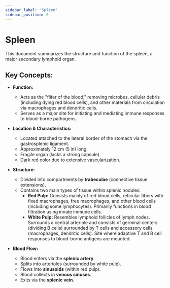 ```yaml
---
sidebar_label: 'Spleen'
sidebar_position: 6
---
```



# Spleen

This document summarizes the structure and function of the spleen, a major secondary lymphoid organ.

## Key Concepts:

*   **Function:**
    *   Acts as the "filter of the blood," removing microbes, cellular debris (including dying red blood cells), and other materials from circulation via macrophages and dendritic cells.
    *   Serves as a major site for initiating and mediating immune responses to blood-borne pathogens.

*   **Location & Characteristics:**
    *   Located attached to the lateral border of the stomach via the gastrosplenic ligament.
    *   Approximately 12 cm (5 in) long.
    *   Fragile organ (lacks a strong capsule).
    *   Dark red color due to extensive vascularization.

*   **Structure:**
    *   Divided into compartments by **trabeculae** (connective tissue extensions).
    *   Contains two main types of tissue within splenic nodules:
        *   **Red Pulp:** Consists mainly of red blood cells, reticular fibers with fixed macrophages, free macrophages, and other blood cells (including some lymphocytes). Primarily functions in blood filtration using innate immune cells.
        *   **White Pulp:** Resembles lymphoid follicles of lymph nodes. Surrounds a central arteriole and consists of germinal centers (dividing B cells) surrounded by T cells and accessory cells (macrophages, dendritic cells). Site where adaptive T and B cell responses to blood-borne antigens are mounted.

*   **Blood Flow:**
    *   Blood enters via the **splenic artery**.
    *   Splits into arterioles (surrounded by white pulp).
    *   Flows into **sinusoids** (within red pulp).
    *   Blood collects in **venous sinuses**.
    *   Exits via the **splenic vein**.
